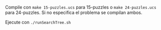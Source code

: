 Compile con `make 15-puzzles.ucs` para 15-puzzles o `make 24-puzzles.ucs` para 24-puzzles. Si no especifica el problema se compilan ambos.

Ejecute con `./runSearchTree.sh`
